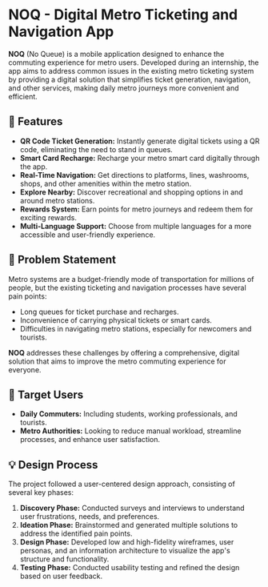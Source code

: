 # NOQ - Digital Metro Ticketing and Navigation App

**NOQ** (No Queue) is a mobile application designed to enhance the commuting experience for metro users. Developed during an internship, the app aims to address common issues in the existing metro ticketing system by providing a digital solution that simplifies ticket generation, navigation, and other services, making daily metro journeys more convenient and efficient.

## 🚀 Features

- **QR Code Ticket Generation:** Instantly generate digital tickets using a QR code, eliminating the need to stand in queues.
- **Smart Card Recharge:** Recharge your metro smart card digitally through the app.
- **Real-Time Navigation:** Get directions to platforms, lines, washrooms, shops, and other amenities within the metro station.
- **Explore Nearby:** Discover recreational and shopping options in and around metro stations.
- **Rewards System:** Earn points for metro journeys and redeem them for exciting rewards.
- **Multi-Language Support:** Choose from multiple languages for a more accessible and user-friendly experience.

## 📖 Problem Statement

Metro systems are a budget-friendly mode of transportation for millions of people, but the existing ticketing and navigation processes have several pain points:
- Long queues for ticket purchase and recharges.
- Inconvenience of carrying physical tickets or smart cards.
- Difficulties in navigating metro stations, especially for newcomers and tourists.

**NOQ** addresses these challenges by offering a comprehensive, digital solution that aims to improve the metro commuting experience for everyone.

## 🎯 Target Users

- **Daily Commuters:** Including students, working professionals, and tourists.
- **Metro Authorities:** Looking to reduce manual workload, streamline processes, and enhance user satisfaction.

## 💡 Design Process

The project followed a user-centered design approach, consisting of several key phases:

1. **Discovery Phase:** Conducted surveys and interviews to understand user frustrations, needs, and preferences.
2. **Ideation Phase:** Brainstormed and generated multiple solutions to address the identified pain points.
3. **Design Phase:** Developed low and high-fidelity wireframes, user personas, and an information architecture to visualize the app's structure and functionality.
4. **Testing Phase:** Conducted usability testing and refined the design based on user feedback.

